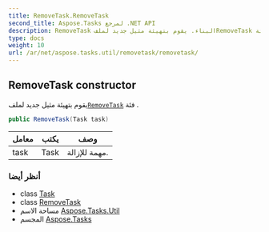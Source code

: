```yaml
---
title: RemoveTask.RemoveTask
second_title: Aspose.Tasks لمرجع .NET API
description: RemoveTask البناء. يقوم بتهيئة مثيل جديد لملفRemoveTask فئة .
type: docs
weight: 10
url: /ar/net/aspose.tasks.util/removetask/removetask/
---
```

## RemoveTask constructor

يقوم بتهيئة مثيل جديد لملف[`RemoveTask`](../) فئة .

```csharp
public RemoveTask(Task task)
```

| معامل | يكتب | وصف |
| --- | --- | --- |
| task | Task | مهمة للإزالة. |

### أنظر أيضا

* class [Task](../../../aspose.tasks/task/)
* class [RemoveTask](../)
* مساحة الاسم [Aspose.Tasks.Util](../../removetask/)
* المجسم [Aspose.Tasks](../../../)


